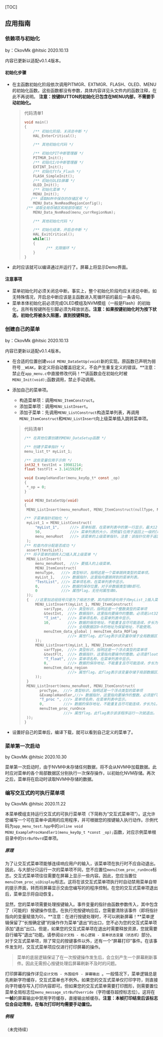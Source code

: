 [TOC]

## 应用指南

### 依赖项与初始化

by：CkovMk @hitsic 2020.10.13

内容已更新以适配v0.1.4版本。

#### 初始化步骤

- 在主函数初始化阶段依次调用PITMGR、EXTMGR、FLASH、OLED、MENU的初始化函数。这些函数都没有参数，具体内容详见头文件内的函数注释，在此不再说明。 **注意：按键BUTTON的初始化已包含在MENU内部，不需要手动初始化。**

  > 代码清单1
  >
  > ```c
  > void main()
  > {
  > 	/** 初始化阶段，关闭总中断 */
  > 	HAL_EnterCritical();
  > 
  > 	/** 其他初始化代码 */
  > 
  > 	/** 初始化PIT中断管理器 */
  > 	PITMGR_Init();
  > 	/** 初始化I/O中断管理器 */
  > 	EXTINT_Init();
  > 	/** 初始化ftfx_Flash */
  > 	FLASH_SimpleInit();
  > 	/** 初始化OLED屏幕 */
  > 	OLED_Init();
  > 	/** 初始化菜单 */
  > 	MENU_Init();
  >    /** 读取NVM中保存的存储区号 */
  > 	MENU_Data_NvmReadRegionConfig();
  >  /** 读取全局存储区和局部存储区 */
  > 	MENU_Data_NvmRead(menu_currRegionNum);
  > 
  > 	/** 其他初始化代码 */
  > 
  > 	/** 初始化结束，开启总中断 */
  > 	HAL_ExitCritical();
  > 	while(1)
  > 	{
  > 	      /** 无限循环 */
  > 	}
  > }
  > ```

  

- 此时应该就可以编译通过并运行了。屏幕上将显示Demo界面。

#### 注意事项

- 菜单初始化时必须关闭总中断。事实上，整个初始化阶段均应关闭总中断。如无特殊情况，开启总中断应该是主函数进入死循环前的最后一条语句。
- 菜单本体初始化前必须完成OLED模组及NVM模组（一般是Flash）的初始化，且所有按键所在引脚必须为释放状态。**注意：如果按键初始化时为按下状态，初始化将被永久阻塞，直到按键释放。**



### 创建自己的菜单

by：CkovMk @hitsic 2020.10.13

内容已更新以适配v0.1.4版本。

- 在合适的位置创建`void MENU_DataSetUp(void)`新的实现。原函数已声明为弱符号`__WEAK`，新定义将自动覆盖旧定义，不会产生重复定义的错误。**注意：禁止在`app_menu.c`中直接修改代码！**该函数会在初始化时被`MENU_Init(void);`函数调用，禁止手动调用。

- 添加自己的菜单项。

  - 构造菜单项：调用`MENU_ItemConstruct`。
  - 添加菜单项：调用`MENU_ListInsert`。
  - 添加子菜单：先调用`MENU_ListConstruct`构造菜单列表，再调用`MENU_ItemConstruct`和`MENU_ListInsert`向上级菜单插入跳转菜单项。

  > 代码清单1
  >
  > ```c
  > /** 在其他位置创建的MENU_DataSetup函数 */
  > 
  > /** 创建子菜单指针 */
  > menu_list_t* myList_1;
  > 
  > /** 这些变量仅用于示例 */
  > int32_t testInt = 19981214;
  > float testFlt = 3.1415926f;
  > 
  > void ExampleHandler(menu_keyOp_t* const _op)
  > {
  >  *_op = 0;
  > }
  > 
  > void MENU_DataSetUp(void)
  > {
  >  MENU_ListInsert(menu_menuRoot, MENU_ItemConstruct(nullType, NULL, "", 0, 0));
  > 
  > /** 子菜单指针初始化 */
  >  myList_1 = MENU_ListConstruct(
  >      "myList_1",     ///> 菜单标题，在菜单列表中的第一行显示，最大12字符。
  >      50,             ///> 菜单列表的大小，须预留1位用于返回上一级的[back]。
  >      menu_menuRoot   ///> 该菜单的上级菜单指针。注意：该指针仅用于返回上级菜单，并不会将子菜单插入上级菜单。
  >  );
  > /** 检查内存分配是否成功 */
  >  assert(testList);
  > /** 将子菜单的跳转入口插入其上级菜单 */
  >  MENU_ListInsert(
  >      menu_menuRoot,  ///> 要插入的上级菜单。
  >      MENU_ItemConstruct(
  >      menuType,   ///> 类型标识，指明这是一个菜单跳转类型的菜单项。
  >      myList_1,   ///> 数据指针，这里指向要跳转到的菜单列表。
  >      "TestList", ///> 菜单项名称，在菜单列表中显示。
  >      0,          ///> 数据的保存位置，对于非数据类型填0即可。
  >      0           ///> 属性Flag，无任何属性填0。
  >  ));
  >  {   //这里加这组括号只是为了缩进方便，其内部的语句用于向myList_1插入菜单项。
  >      MENU_ListInsert(myList_1, MENU_ItemConstruct(
  >          variType,  ///> 类型标识，指明这是一个整数类型的菜单项
  >          &testInt,  ///> 数据指针，这里指向要操作的整数。必须是int32_t类型。
  >          "T_int",   ///> 菜单项名称，在菜单列表中显示。
  >          10,        ///> 数据的保存地址，不能重复且尽可能连续，步长为1。
  >                     ///> 全局数据区0~9的地址为保留地址，不能使用。
  >          menuItem_data_global | menuItem_data_ROFlag
  >                     ///> 属性flag。此flag表示该变量存储于全局数据区，且为只读变量。
  >      ));
  >      MENU_ListInsert(myList_1, MENU_ItemConstruct(
  >          varfType,  ///> 类型标识，指明这是一个浮点类型的菜单项
  >          &testFlt,  ///> 数据指针，这里指向要操作的整数。必须是float类型。
  >          "T_float", ///> 菜单项名称，在菜单列表中显示。
  >          0,         ///> 数据的保存地址，不能重复且尽可能连续，步长为1。
  >          menuItem_data_region
  >                     ///> 属性flag。此flag表示该变量存储于局部数据区。局部数据区内的数据没有保留地址。
  >      ));
  >  }
  >  MENU_ListInsert(menu_menuRoot, MENU_ItemConstruct(
  >        procType,  ///> 类型标识，指明这是一个浮点类型的菜单项
  >        &ExampleHandler,///> 数据指针，这里指向要操作的整数。必须是float类型。
  >        "T_proc ", ///> 菜单项名称，在菜单列表中显示。
  >        0,         ///> 数据的保存地址，不能重复且尽可能连续，步长为1。
  >        menuItem_proc_runOnce
  >                   ///> 属性flag。此flag表示该该程序运行一次就退出。
  >  ));
  > }
  > 
  > ```

- 设置好自己的菜单后，编译下载，就可以看到自己定义的菜单了。



### 菜单第一次启动

by CkovMk @hitsic 2020.10.30

菜单第一次启动时，由于NVM中未存储任何数据，将不会从NVM中加载数据。此时应对菜单的各个局部数据区分别执行一次保存操作，以初始化NVM存储。再次之后，菜单将在启动时读取NVM中存储的数据。



### 编写交互式的可执行菜单项

by CkovMk @hitsic 2020.11.22

本菜单模组支持运行交互式的可执行菜单项（下简称为“交互式菜单项”）。这允许您编写一个可在菜单中调用的应用程序，并可根据您的按键输入执行动作。示例代码为`app_menu_test.hpp`中的`inline void MENU_ExampleProcHandler1(menu_keyOp_t *const _op);`函数，对应示例菜单根目录中的`StrBufOvrd`菜单项。

##### 原理

为了让交互式菜单项能够连续响应用户的输入，该菜单项在执行时不应自动退出。因此，与大部分只运行一次的菜单项不同，您不应置位`menuItem_proc_runOnce`标志。交互式菜单项往往需要在屏幕上显示一些内容。因此，您应当置位`menuItem_proc_uiDisplay`标志。这将在该交互式菜单项执行时自动禁用菜单自带的提示界面，转而将屏幕显示交由您编写的的程序控制。在您的交互式菜单项退出后，菜单显示将自动恢复。

显然，您的菜单项需要处理按键输入。事件变量的指针由函数参数传入，其中包含了（可能的）按键操作信息。在执行完按键响应后，您需要清除该事件（即将指针指向的变量赋值为0）。**注意：在进行按键处理时，不可以刷新屏幕！**菜单逻辑保留了“长按确定键”的操作作为菜单“退出“的出口，您不必为您的交互式菜单项添加“退出”出口。但是，如果您的交互式菜单项在退出时需要释放资源，您就需要自行编写“退出”功能。请参阅`设计文档 - 核心逻辑 - 菜单状态变量（状态机）`部分。对于交互式菜单项，除了常见的按键事件以外，还有一个“屏幕打印”事件。在该事件发生时，交互式菜单项应仅进行打印屏幕的操作。

> 菜单的底层逻辑保证了在一次按键操作发生后，会立刻产生一个屏幕刷新事件。因此无需担心按键处理后屏幕刷新不及时的问题。

打印屏幕的操作详见`设计文档 - 外围组件 - 屏幕输出 `。一般情况下，菜单逻辑总是先刷新字符缓存，交互式菜单也不例外。如果您的交互式菜单仅打印字符，则直接向字符缓存写入打印内容即可。但如果您的交互式菜单需要打印图形，则需要置位菜单全局标志位`menu_message_strBufOverride`（字符缓存超控标志位）。这将在**一帧**的屏幕输出中禁用字符缓存，直接输出帧缓存。**注意：本帧打印结束后该标志位会自动清除，在每次打印时均需要手动置位。**

##### 例程

（未完待续）
